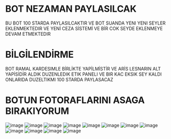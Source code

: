 # BOT NEZAMAN PAYLASILCAK
BU BOT 100 STARDA PAYLASILCAKTIR VE BOT SUANDA YENI YENI SEYLER EKLENMEKTEDIR  VE YENİ CEZA SİSTEMİ VE BİR COK SEYDE EKLENMEYE DEVAM ETMEKTEDIR

# BİLGİLENDİRME
BOT RAMAL KARDESIMLE BİRLİKTE YAPİLMİSTİR VE ARİS LESNARIN ALT YAPİSİDİR ALDIK DUZENLEDIK ETIK PANELI VE BIR KAC EKSIK SEY KALDI ONLARIDA DUZELTIKMI 100 STARDA PAYLASACAZ

# BOTUN FOTORAFLARINI ASAGA BIRAKIYORUM


![image](https://cdn.discordapp.com/attachments/1019165198109646858/1032453812868354098/unknown.png)
![image](https://cdn.discordapp.com/attachments/1019165198109646858/1032454275424583780/unknown.png)
![image](https://cdn.discordapp.com/attachments/1019165198109646858/1032454091626000484/unknown.png)
![image](https://cdn.discordapp.com/attachments/1019165198109646858/1032453980988637214/unknown.png)
![image](https://cdn.discordapp.com/attachments/1019165198109646858/1032396678742949919/unknown.png)
![image](https://cdn.discordapp.com/attachments/1019165198109646858/1032397397512429579/unknown.png)
![image](https://cdn.discordapp.com/attachments/1019165198109646858/1032398305914798160/unknown.png)
![image](https://cdn.discordapp.com/attachments/1019165198109646858/1032398306380361808/unknown.png)
![image](https://cdn.discordapp.com/attachments/1019165198109646858/1032398499121209455/unknown.png)
![image](https://cdn.discordapp.com/attachments/1019165198109646858/1032398892253315092/unknown.png)
![image](https://cdn.discordapp.com/attachments/1019165198109646858/1032400642905493544/unknown.png)
![image](https://cdn.discordapp.com/attachments/1019165198109646858/1032412439930732604/unknown.png)
